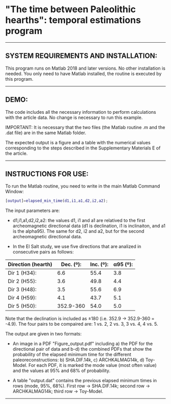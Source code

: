 # "The time between Paleolithic hearths": temporal estimations program

----------------------------------------------------------------------------

## SYSTEM REQUIREMENTS AND INSTALLATION:

This program runs on Matlab 2018 and later versions.
No other installation is needed. You only need to have Matlab installed,
the routine is executed by this program. 

-----------------------------------------------------------------------------

## DEMO:

The code includes all the necessary information to perform calculations 
with the article data. No change is necessary to run this example.

IMPORTANT: It is necessary that the two files (the Matlab routine .m and 
the .dat file) are in the same Matlab folder.

The expected output is a figure and a table with the numerical 
values corresponding to the steps described in the Supplementary 
Materials E of the article.

-------------------------------------------------------------------

## INSTRUCTIONS FOR USE:

To run the Matlab routine, you need to write in the main Matlab Command Window:

```matlab
[output]=elapsed_min_time(d1,i1,a1,d2,i2,a2);
```

The input parameters are:

- d1,i1,a1,d2,i2,a2: the values d1, i1 and a1 are relatived to the first archeomagnetic
directional data (d1 is declination, i1 is inclinaiton, and a1 is the alpha95). The same for
d2, i2 and a2, but for the second archeomagnetic directional data.

- In the El Salt study, we use five directions that are analized in consecutive pairs as follows:

|  Direction (hearth)      |Dec. (º):	 |Inc. (º):	| &#945;95 (º): |
| ----------- |--------- |------|--------|
| Dir 1 (H34): |6.6       |55.4  |3.8 |
|Dir 2 (H55): |3.6        |49.8  |4.4 |        
|Dir 3 (H48): |3.5	 |55.6  |6.9 | 
|Dir 4 (H59): |4.1        |43.7  |5.1 |          
|Dir 5 (H50): |352.9-360  |54.0  |5.0 |

Note that the declination is included as ±180 (i.e. 352.9 -> 352.9-360 = -4.9). The four pairs to be compaired are: 1 vs. 2, 2 vs. 3, 3 vs. 4, 4 vs. 5.

The output are given in two formats:

- An image in a PDF "Figure_output.pdf" including a) the PDF for the directional pair of data and b-d) the combined PDFs that show the probability of the elapsed minimum time for the different paleoreconstructions: b) SHA.DIF.14k, c) ARCHKALMAG14k, d) Toy-Model. For each PDF, it is marked the
mode value (most often value) and the values at 95% and 68% of probability.

- A table "output.dat" contains the previous elapsed minimum times in rows (mode, 95%, 68%). 
First row -> SHA.DIF.14k; second row -> ARCHKALMAG14k; third row -> Toy-Model.

-------------------------------------------------------------------
